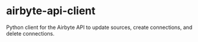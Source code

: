 # airbyte-api-client
Python client for the Airbyte API to update sources, create connections, and delete connections.
